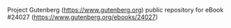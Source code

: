 Project Gutenberg (https://www.gutenberg.org) public repository for eBook #24027 (https://www.gutenberg.org/ebooks/24027)
